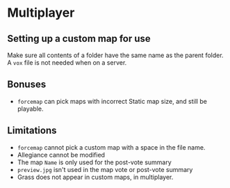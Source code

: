 # Multiplayer

## Setting up a custom map for use
Make sure all contents of a folder have the same name as the parent folder. A `vox` file is not needed when on a server.

## Bonuses
- `forcemap` can pick maps with incorrect Static map size, and still be playable.

## Limitations
* `forcemap` cannot pick a custom map with a space in the file name.
* Allegiance cannot be modified
* The map `Name` is only used for the post-vote summary
* `preview.jpg` isn't used in the map vote or post-vote summary
* Grass does not appear in custom maps, in multiplayer.